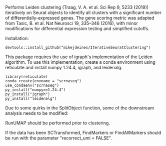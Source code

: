 Performs Leiden clustering (Traag, V. A. et al. Sci Rep 9, 5233 (2019)) iteratively on Seurat objects to identify all clusters with a significant number of differentially-expressed genes.
The gene scoring metric was adapted from Tasic, B. et al. Nat Neurosci 19, 335–346 (2016), with minor modifications for differential expression testing and simplified cutoffs.

Installation:

```
devtools::install_github("mikejdeines/IterativeSeuratClustering")
```

This package requires the use of igraph's implementation of the Leiden algorithm.
To use this implementation, create a conda environment using reticulate and install numpy 1.24.4, igraph, and leidenalg.

```
library(reticulate)
conda_create(envname = "scrnaseq")
use_condaenv("scrnaseq")
py_install("numpy==1.24.4")
py_install("igraph")
py_install("leidenalg")
```
Due to some quirks in the SplitObject function, some of the downstream analysis needs to be modified:

RunUMAP should be performed prior to clustering.

If the data has been SCTransformed, FindMarkers or FindAllMarkers should be run with the parameter "recorrect_umi = FALSE".
